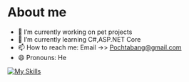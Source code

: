  # About me

- 🔭 I’m currently working on pet projects
- 🌱 I’m currently learning C#,ASP.NET Core
- 📫 How to reach me: Email ->> Pochtabang@gmail.com
- 😄 Pronouns: He

[![My Skills](https://skillicons.dev/icons?i=cs,html,css,dotnet,docker,git,github)](https://skillicons.dev)


